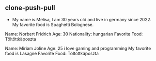 ## clone-push-pull

- My name is Melisa, I am 30 years old and live in germany since 2022. My favorite food is Spaghetti Bolognese.


Name: Norbert Fridrich
Age: 30
Nationality: hungarian
Favorite Food: Töltöttkäposzta


Name: Miriam Joline
Age: 25
i love gaming and programming
My favorite food is Lasagne 
Favorite Food: Töltöttkäposzta

